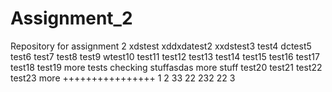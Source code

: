 # Assignment_2
Repository for assignment 2
xdstest
xddxdatest2
xxdstest3
test4
dctest5
test6
test7
test8
test9
wtest10
test11
test12
test13
test14
test15
test16
test17
test18
test19
more tests
checking stuffasdas
more stuff
test20
test21
test22
test23
more ++++++++++++++++
1
2
33
22
232
22
3
